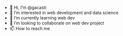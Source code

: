 - 👋 Hi, I’m @gacasti
- 👀 I’m interested in web development and data science
- 🌱 I’m currently learning web dev
- 💞️ I’m looking to collaborate on web dev project
- 📫 How to reach me 

<!---
gacasti/gacasti is a ✨ special ✨ repository because its `README.md` (this file) appears on your GitHub profile.
You can click the Preview link to take a look at your changes.
--->

